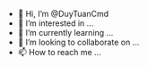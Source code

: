 - 👋 Hi, I’m @DuyTuanCmd
- 👀 I’m interested in ...
- 🌱 I’m currently learning ...
- 💞️ I’m looking to collaborate on ...
- 📫 How to reach me ...

<!---
DuyTuanCmd/DuyTuanCmd is a ✨ special ✨ repository because its `README.md` (this file) appears on your GitHub profile.
You can click the Preview link to take a look at your changes.
--->
